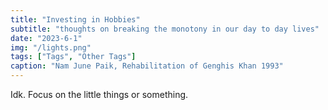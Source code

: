 ```yaml
---
title: "Investing in Hobbies"
subtitle: "thoughts on breaking the monotony in our day to day lives"
date: "2023-6-1"
img: "/lights.png"
tags: ["Tags", "Other Tags"]
caption: "Nam June Paik, Rehabilitation of Genghis Khan 1993"
---
```



Idk. Focus on the little things or something.